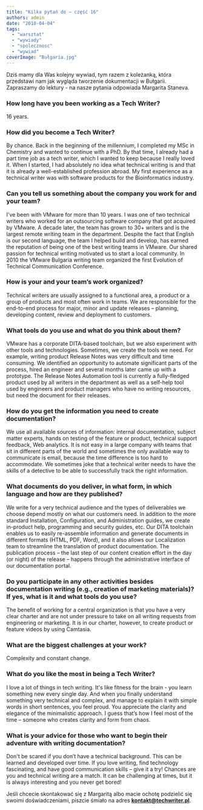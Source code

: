 ```yaml
---
title: "Kilka pytań do – część 16"
authors: admin
date: "2018-04-04"
tags:
  - "warsztat"
  - "wywiady"
  - "spolecznosc"
  - "wywiad"
coverImage: "Bułgaria.jpg"
---
```


Dziś mamy dla Was kolejny wywiad, tym razem z koleżanką, która przedstawi nam
jak wygląda tworzenie dokumentacji w Bułgarii. Zapraszamy do lektury - na nasze
pytania odpowiada Margarita Staneva.

<!--truncate-->

### How long have you been working as a Tech Writer?

16 years.

### How did you become a Tech Writer?

By chance. Back in the beginning of the millennium, I completed my MSc in
Chemistry and wanted to continue with a PhD. By that time, I already had a part
time job as a tech writer, which I wanted to keep because I really loved it.
When I started, I had absolutely no idea what technical writing is and that it
is already a well-established profession abroad. My first experience as a
technical writer was with software products for the Bioinformatics industry.

### Can you tell us something about the company you work for and your team?

I've been with VMware for more than 10 years. I was one of two technical writers
who worked for an outsourcing software company that got acquired by VMware. A
decade later, the team has grown to 30+ writers and is the largest remote
writing team in the department. Despite the fact that English is our second
language, the team I helped build and develop, has earned the reputation of
being one of the best writing teams in VMware. Our shared passion for technical
writing motivated us to start a local community. In 2010 the VMware Bulgaria
writing team organized the first Evolution of Technical Communication
Conference.

### How is your and your team’s work organized?

Technical writers are usually assigned to a functional area, a product or a
group of products and most often work in teams. We are responsible for the
end-to-end process for major, minor and update releases – planning, developing
content, review and deployment to customers.

### What tools do you use and what do you think about them?

VMware has a corporate DITA-based toolchain, but we also experiment with other
tools and technologies. Sometimes, we create the tools we need. For example,
writing product Release Notes was very difficult and time consuming. We
identified an opportunity to automate significant parts of the process, hired an
engineer and several months later came up with a prototype. The Release Notes
Automation tool is currently a fully-fledged product used by all writers in the
department as well as a self-help tool used by engineers and product managers
who have no writing resources, but need the document for their releases.

### How do you get the information you need to create documentation?

We use all available sources of information: internal documentation, subject
matter experts, hands on testing of the feature or product, technical support
feedback, Web analytics. It is not easy in a large company with teams that sit
in different parts of the world and sometimes the only available way to
communicate is email, because the time difference is too hard to accommodate. We
sometimes joke that a technical writer needs to have the skills of a detective
to be able to successfully track the right information.

### What documents do you deliver, in what form, in which language and how are they published?

We write for a very technical audience and the types of deliverables we choose
depend mostly on what our customers need. In addition to the more standard
Installation, Configuration, and Administration guides, we create in-product
help, programming and security guides, etc. Our DITA toolchain enables us to
easily re-assemble information and generate documents in different formats
(HTML, PDF, Word), and it also allows our Localization team to streamline the
translation of product documentation. The publication process – the last step of
our content creation effort in the day (or night) of the release – happens
through the administrative interface of our documentation portal.

### Do you participate in any other activities besides documentation writing (e.g., creation of marketing materials)? If yes, what is it and what tools do you use?

The benefit of working for a central organization is that you have a very clear
charter and are not under pressure to take on all writing requests from
engineering or marketing. It is in our charter, however, to create product or
feature videos by using Camtasia.

### What are the biggest challenges at your work?

Complexity and constant change.

### What do you like the most in being a Tech Writer?

I love a lot of things in tech writing. It's like fitness for the brain - you
learn something new every single day. And when you finally understand something
very technical and complex, and manage to explain it with simple words in short
sentences, you feel proud. You appreciate the clarity and elegance of the
minimalistic approach. I guess that’s how I feel most of the time – someone who
creates clarity and form from chaos.

### What is your advice for those who want to begin their adventure with writing documentation?

Don't be scared if you don’t have a technical background. This can be learned
and developed over time. If you love writing, find technology fascinating, and
have good communication skills – give it a try! Chances are you and technical
writing are a match. It can be challenging at times, but it is always
interesting and you never get bored!

Jeśli chcecie skontakować się z Margaritą albo macie ochotę podzielić się swoimi
doświadczeniami, piszcie śmiało na adres
[**kontakt@techwriter.pl**](mailto:kontakt@techwriter.pl).
